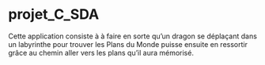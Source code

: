 # projet_C_SDA
 Cette application consiste à à faire en sorte qu’un dragon se déplaçant dans un labyrinthe pour trouver les Plans du Monde puisse ensuite en ressortir grâce au chemin aller vers les plans qu’il aura mémorisé.
